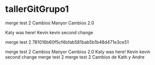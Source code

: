 # tallerGitGrupo1


merge test 2
Cambios Manyor
Cambios 2.0



Katy was here! 
Kevin
kevin second change 

merge test 2
781016b60f5cf4bfab581bab5b1b48d471e3ce51


merge test 2
Cambios Manyor
Cambios 2.0
Katy was here! 
Kevin
kevin second change 
merge test 2
merge test 2
Cambios de Kath y Andre

